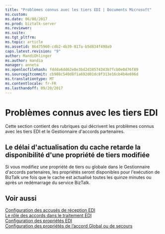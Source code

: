 ```yaml
---
title: "Problèmes connus avec les tiers EDI | Documents Microsoft"
ms.custom: 
ms.date: 06/08/2017
ms.prod: biztalk-server
ms.reviewer: 
ms.suite: 
ms.tgt_pltfrm: 
ms.topic: article
ms.assetid: 86475960-cdb2-4b39-817a-b5d834f498a9
caps.latest.revision: "9"
author: MandiOhlinger
ms.author: mandia
manager: anneta
ms.openlocfilehash: fddda6dd62e8e3bd2d38574343b7fcb0e0d76f89
ms.sourcegitcommit: cb908c540d8f1a692d01dc8f313e16cb4b4e696d
ms.translationtype: MT
ms.contentlocale: fr-FR
ms.lasthandoff: 09/20/2017
---
```

# <a name="known-issues-with-edi-parties"></a>Problèmes connus avec les tiers EDI
Cette section contient des rubriques qui décrivent les problèmes connus avec les tiers EDI et le Gestionnaire d'accords partenaires.  
  
## <a name="a-cache-refresh-period-delays-availability-of-a-changed-party-property"></a>Le délai d'actualisation du cache retarde la disponibilité d'une propriété de tiers modifiée  
 Si vous modifiez une propriété de tiers ou globale dans le Gestionnaire d'accords partenaires, les propriétés seront disponibles pour l'exécution de BizTalk une fois que le cache est actualisé toutes les quinze minutes ou après un redémarrage du service BizTalk.  
  
## <a name="see-also"></a>Voir aussi  
 [Configuration des accusés de réception EDI](../core/configuring-edi-acknowledgments.md)   
 [Le rôle des accords dans le traitement EDI](../core/the-role-of-agreements-in-edi-processing.md)   
 [Configuration des propriétés EDI](../core/configuring-edi-properties.md)   
 [Configuration des propriétés de l’accord Global ou de secours](../core/configuring-global-or-fallback-agreement-properties.md)